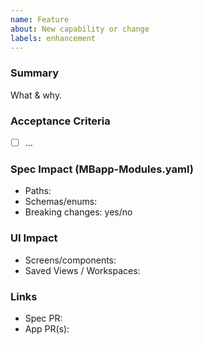 ```yaml
---
name: Feature
about: New capability or change
labels: enhancement
---
```


### Summary
What & why.

### Acceptance Criteria
- [ ] …

### Spec Impact (MBapp-Modules.yaml)
- Paths:
- Schemas/enums:
- Breaking changes: yes/no

### UI Impact
- Screens/components:
- Saved Views / Workspaces:

### Links
- Spec PR:
- App PR(s):
